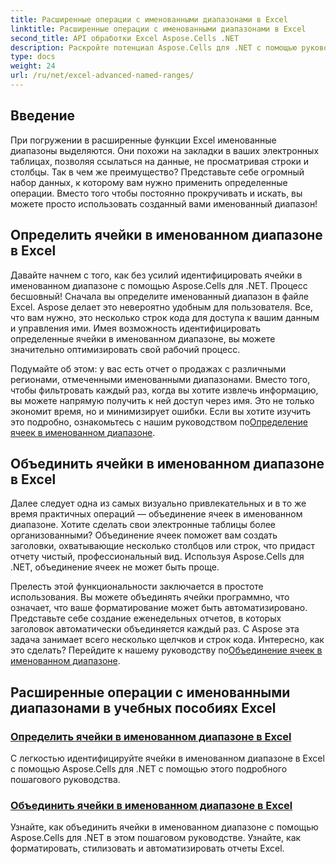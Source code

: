 ```yaml
---
title: Расширенные операции с именованными диапазонами в Excel
linktitle: Расширенные операции с именованными диапазонами в Excel
second_title: API обработки Excel Aspose.Cells .NET
description: Раскройте потенциал Aspose.Cells для .NET с помощью руководств по расширенным операциям, таким как именованные диапазоны, идентификация ячеек и объединение ячеек для динамических отчетов.
type: docs
weight: 24
url: /ru/net/excel-advanced-named-ranges/
---
```

## Введение

При погружении в расширенные функции Excel именованные диапазоны выделяются. Они похожи на закладки в ваших электронных таблицах, позволяя ссылаться на данные, не просматривая строки и столбцы. Так в чем же преимущество? Представьте себе огромный набор данных, к которому вам нужно применить определенные операции. Вместо того чтобы постоянно прокручивать и искать, вы можете просто использовать созданный вами именованный диапазон! 

## Определить ячейки в именованном диапазоне в Excel

Давайте начнем с того, как без усилий идентифицировать ячейки в именованном диапазоне с помощью Aspose.Cells для .NET. Процесс бесшовный! Сначала вы определите именованный диапазон в файле Excel. Aspose делает это невероятно удобным для пользователя. Все, что вам нужно, это несколько строк кода для доступа к вашим данным и управления ими. Имея возможность идентифицировать определенные ячейки в именованном диапазоне, вы можете значительно оптимизировать свой рабочий процесс. 

 Подумайте об этом: у вас есть отчет о продажах с различными регионами, отмеченными именованными диапазонами. Вместо того, чтобы фильтровать каждый раз, когда вы хотите извлечь информацию, вы можете напрямую получить к ней доступ через имя. Это не только экономит время, но и минимизирует ошибки. Если вы хотите изучить это подробно, ознакомьтесь с нашим руководством по[Определение ячеек в именованном диапазоне](./identify-cells-in-named-range/). 

## Объединить ячейки в именованном диапазоне в Excel

Далее следует одна из самых визуально привлекательных и в то же время практичных операций — объединение ячеек в именованном диапазоне. Хотите сделать свои электронные таблицы более организованными? Объединение ячеек поможет вам создать заголовки, охватывающие несколько столбцов или строк, что придаст отчету чистый, профессиональный вид. Используя Aspose.Cells для .NET, объединение ячеек не может быть проще. 

 Прелесть этой функциональности заключается в простоте использования. Вы можете объединять ячейки программно, что означает, что ваше форматирование может быть автоматизировано. Представьте себе создание еженедельных отчетов, в которых заголовок автоматически объединяется каждый раз. С Aspose эта задача занимает всего несколько щелчков и строк кода. Интересно, как это сделать? Перейдите к нашему руководству по[Объединение ячеек в именованном диапазоне](./merge-cells-in-named-range/).

## Расширенные операции с именованными диапазонами в учебных пособиях Excel
### [Определить ячейки в именованном диапазоне в Excel](./identify-cells-in-named-range/)
С легкостью идентифицируйте ячейки в именованном диапазоне в Excel с помощью Aspose.Cells для .NET с помощью этого подробного пошагового руководства.
### [Объединить ячейки в именованном диапазоне в Excel](./merge-cells-in-named-range/)
Узнайте, как объединить ячейки в именованном диапазоне с помощью Aspose.Cells для .NET в этом пошаговом руководстве. Узнайте, как форматировать, стилизовать и автоматизировать отчеты Excel.